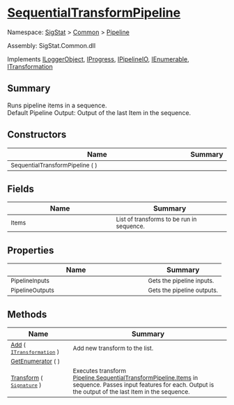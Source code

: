 # [SequentialTransformPipeline](./SequentialTransformPipeline.md)

Namespace: [SigStat]() > [Common](./../README.md) > [Pipeline](./README.md)

Assembly: SigStat.Common.dll

Implements [ILoggerObject](./../ILoggerObject.md), [IProgress](./../Helpers/IProgress.md), [IPipelineIO](./IPipelineIO.md), [IEnumerable](https://docs.microsoft.com/en-us/dotnet/api/System.Collections.IEnumerable), [ITransformation](./../ITransformation.md)

## Summary
Runs pipeline items in a sequence.  <br>Default Pipeline Output: Output of the last Item in the sequence.

## Constructors

| Name | Summary | 
| --- | --- | 
| <sub>SequentialTransformPipeline (  )</sub><img width=200/>| <sub></sub>| <br>


## Fields

| Name | Summary | 
| --- | --- | 
| <sub>Items</sub><img width=200/>| <sub>List of transforms to be run in sequence.</sub>| <br>


## Properties

| Name | Summary | 
| --- | --- | 
| <sub>PipelineInputs</sub><img width=200/>| <sub>Gets the pipeline inputs.</sub>| <br>
| <sub>PipelineOutputs</sub><img width=200/>| <sub>Gets the pipeline outputs.</sub>| <br>


## Methods

| Name | Summary | 
| --- | --- | 
| <sub>[Add](./Methods/SequentialTransformPipeline-100663508.md) ( [`ITransformation`](./../ITransformation.md) )</sub><img width=200/>| <sub>Add new transform to the list.</sub>| <br>
| <sub>[GetEnumerator](./Methods/SequentialTransformPipeline-100663507.md) (  )</sub><img width=200/>| <sub></sub>| <br>
| <sub>[Transform](./Methods/SequentialTransformPipeline-100663509.md) ( [`Signature`](./../Signature.md) )</sub><img width=200/>| <sub>Executes transform [Pipeline.SequentialTransformPipeline.Items](https://github.com/hargitomi97/sigstat/blob/master/docs/md/.md) in sequence.  Passes input features for each.  Output is the output of the last Item in the sequence.</sub>| <br>


